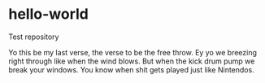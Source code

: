 # hello-world
Test repository

Yo this be my last verse, the verse to be the free throw.
Ey yo we breezing right through like when the wind blows.
But when the kick drum pump we break your windows.
You know when shit gets played just like Nintendos.
